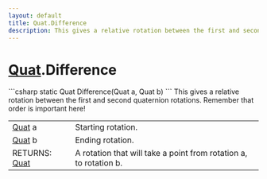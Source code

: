 ```yaml
---
layout: default
title: Quat.Difference
description: This gives a relative rotation between the first and second quaternion rotations. Remember that order is important here!
---
```

# [Quat]({{site.url}}/Pages/Reference/Quat.html).Difference

<div class='signature' markdown='1'>
```csharp
static Quat Difference(Quat a, Quat b)
```
This gives a relative rotation between the first and
second quaternion rotations.
Remember that order is important here!
</div>

|  |  |
|--|--|
|[Quat]({{site.url}}/Pages/Reference/Quat.html) a|Starting rotation.|
|[Quat]({{site.url}}/Pages/Reference/Quat.html) b|Ending rotation.|
|RETURNS: [Quat]({{site.url}}/Pages/Reference/Quat.html)|A rotation that will take a point from rotation a, to rotation b.|




